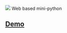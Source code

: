 <img src="https://i.imgur.com/j9YYSys.png">
Web based mini-python

<h2><a href="https://cristiamacuna.github.io/Mini-Python-Parser/">Demo</a> </h2>

